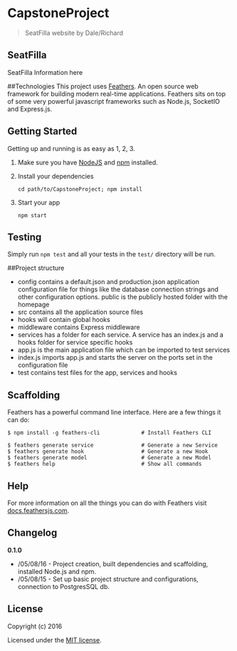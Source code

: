 # CapstoneProject

> SeatFilla website by Dale/Richard


## SeatFilla
SeatFilla Information here

##Technologies
This project uses [Feathers](http://feathersjs.com). An open source web framework for building modern real-time applications.
Feathers sits on top of some very powerful javascript frameworks such as Node.js, SocketIO and Express.js. 

## Getting Started

Getting up and running is as easy as 1, 2, 3.

1. Make sure you have [NodeJS](https://nodejs.org/) and [npm](https://www.npmjs.com/) installed.
2. Install your dependencies
    
    ```
    cd path/to/CapstoneProject; npm install
    ```

3. Start your app
    
    ```
    npm start
    ```

## Testing

Simply run `npm test` and all your tests in the `test/` directory will be run.

##Project structure

- config contains a default.json and production.json application configuration file for things like the database connection strings and other configuration options.
public is the publicly hosted folder with the homepage
- src contains all the application source files
- hooks will contain global hooks
- middleware contains Express middleware
- services has a folder for each service. A service has an index.js and a hooks folder for service specific hooks
- app.js is the main application file which can be imported to test services
- index.js imports app.js and starts the server on the ports set in the configuration file
- test contains test files for the app, services and hooks

## Scaffolding

Feathers has a powerful command line interface. Here are a few things it can do:

```
$ npm install -g feathers-cli             # Install Feathers CLI

$ feathers generate service               # Generate a new Service
$ feathers generate hook                  # Generate a new Hook
$ feathers generate model                 # Generate a new Model
$ feathers help                           # Show all commands
```

## Help

For more information on all the things you can do with Feathers visit [docs.feathersjs.com](http://docs.feathersjs.com).

## Changelog

__0.1.0__

- /05/08/16 - Project creation, built dependencies and scaffolding, installed Node.js and npm.
- /05/08/15 - Set up basic project structure and configurations, connection to PostgresSQL db.

## License

Copyright (c) 2016

Licensed under the [MIT license](LICENSE).
